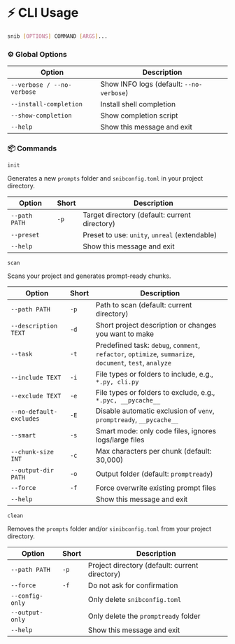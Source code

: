 # ⚡ CLI Usage

```bash
snib [OPTIONS] COMMAND [ARGS]...
```

### ⚙️ Global Options

| Option                     | Description                              |
| -------------------------- | ---------------------------------------- |
| `--verbose / --no-verbose` | Show INFO logs (default: `--no-verbose`) |
| `--install-completion`     | Install shell completion                 |
| `--show-completion`        | Show completion script                   |
| `--help`                   | Show this message and exit               |

### 📦 Commands

`init`

Generates a new `prompts` folder and `snibconfig.toml` in your project directory.

| Option        | Short | Description                                           |
| ------------- | ----- | ----------------------------------------------------- |
| `--path PATH` | `-p`  | Target directory (default: current directory)         |
| `--preset`    |       | Preset to use: `unity`, `unreal` (extendable)         |
| `--help`      |       | Show this message and exit                            |

`scan`

Scans your project and generates prompt-ready chunks.

| Option                  | Short | Description                                                                                             |
| ----------------------- | ----- | ------------------------------------------------------------------------------------------------------- |
| `--path PATH`           | `-p`  | Path to scan (default: current directory)                                                               |
| `--description TEXT`    | `-d`  | Short project description or changes you want to make                                                   |
| `--task`                | `-t`  | Predefined task: `debug`, `comment`, `refactor`, `optimize`, `summarize`, `document`, `test`, `analyze` |
| `--include TEXT`        | `-i`  | File types or folders to include, e.g., `*.py, cli.py`                                                  |
| `--exclude TEXT`        | `-e`  | File types or folders to exclude, e.g., `*.pyc, __pycache__`                                            |
| `--no-default-excludes` | `-E`  | Disable automatic exclusion of `venv`, `promptready`, `__pycache__`                                     |
| `--smart`               | `-s`  | Smart mode: only code files, ignores logs/large files                                                   |
| `--chunk-size INT`      | `-c`  | Max characters per chunk (default: 30,000)                                                              |
| `--output-dir PATH`     | `-o`  | Output folder (default: `promptready`)                                                                  |
| `--force`               | `-f`  | Force overwrite existing prompt files                                                                   |
| `--help`                |       | Show this message and exit                                                                              |

`clean`

Removes the `prompts` folder and/or `sinibconfig.toml` from your project directory.

| Option          | Short | Description                                    |
| --------------- | ----- | ---------------------------------------------- |
| `--path PATH`   | `-p`  | Project directory (default: current directory) |
| `--force`       | `-f`  | Do not ask for confirmation                    |
| `--config-only` |       | Only delete `snibconfig.toml`                  |
| `--output-only` |       | Only delete the `promptready` folder           |
| `--help`        |       | Show this message and exit                     |